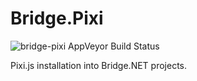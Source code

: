 # Bridge.Pixi
![bridge-pixi AppVeyor Build Status](https://ci.appveyor.com/api/projects/status/github/Dia6lo/Bridge.Pixi?svg=true)

Pixi.js installation into Bridge.NET projects.
